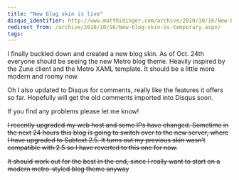 ```yaml
---
title: "New blog skin is live"
disqus_identifier: http://www.matthidinger.com/archive/2010/10/16/New-blog-skin-is-temporary.aspx
redirect_from: /archive/2010/10/16/New-blog-skin-is-temporary.aspx/
tags: 
---
```

I finally buckled down and created a new blog skin. As of Oct. 24th everyone should be seeing the new Metro blog theme. Heavily inspired by the Zune client and the Metro XAML template. It should be a little more modern and roomy now.

Oh I also updated to Disqus for comments, really like the features it offers so far. Hopefully will get the old comments imported into Disqus soon.

If you find any problems please let me know!

~~I recently upgraded my web host and some IPs have changed. Sometime in the next 24 hours this blog is going to switch over to the new server, where I have upgraded to Subtext 2.5. It turns out my previous skin wasn’t compatible with 2.5 so I have reverted to this one for now.~~

~~It should work out for the best in the end, since I really want to start on a modern metro-styled blog theme anyway~~

